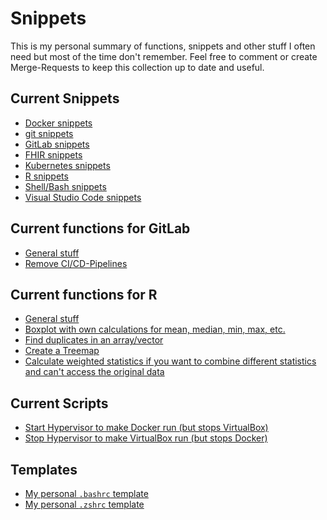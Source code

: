 # Snippets

This is my personal summary of functions, snippets and other stuff I often need but most of the time don't remember.
Feel free to comment or create Merge-Requests to keep this collection up to date and useful.

## Current Snippets

- [Docker snippets](docker.md)
- [git snippets](git.md)
- [GitLab snippets](./Gitlab/README.md)
- [FHIR snippets](./FHIR/)
- [Kubernetes snippets](kubernetes.md)
- [R snippets](./R/README.md)
- [Shell/Bash snippets](shell.md)
- [Visual Studio Code snippets](vscode.md)

## Current functions for GitLab

- [General stuff](./Gitlab/README.md)
- [Remove CI/CD-Pipelines](Gitlab/gitlab_remove_pipeline.py)

## Current functions for R

- [General stuff](./R/README.md)
- [Boxplot with own calculations for mean, median, min, max, etc.](R/boxplot_with_own_calculations.R)
- [Find duplicates in an array/vector](R/find_duplicates.R)
- [Create a Treemap](R/treemap.R)
- [Calculate weighted statistics if you want to combine different statistics and can't access the original data](R/weighted_statistics.R)

## Current Scripts

- [Start Hypervisor to make Docker run (but stops VirtualBox)](Scripts/Start_HyperV_to_run_docker_AND_RESTART.bat)
- [Stop Hypervisor to make VirtualBox run (but stops Docker)](Scripts/Stop_HyperV_to_run_virtualbox_AND_RESTART.bat)

## Templates

- [My personal `.bashrc` template](Templates/.bashrc)
- [My personal `.zshrc` template](Templates/.zshrc)
